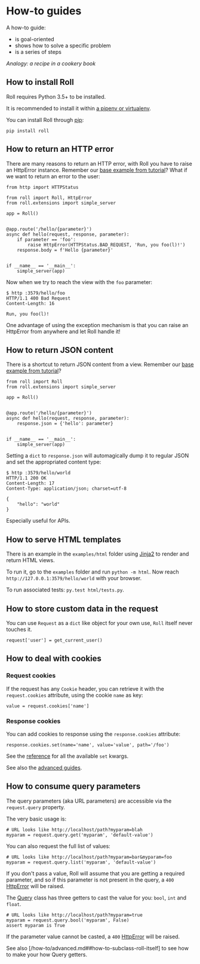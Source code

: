 # How-to guides

A how-to guide:

* is goal-oriented
* shows how to solve a specific problem
* is a series of steps

*Analogy: a recipe in a cookery book*


## How to install Roll

Roll requires Python 3.5+ to be installed.

It is recommended to install it within
[a pipenv or virtualenv](http://docs.python-guide.org/en/latest/dev/virtualenvs/).

You can install Roll through [pip](https://pip.pypa.io/en/stable/):

    pip install roll


## How to return an HTTP error

There are many reasons to return an HTTP error, with Roll you have to
raise an HttpError instance. Remember our
[base example from tutorial](/tutorials.md#your-first-roll-application)?
What if we want to return an error to the user:

```python3
from http import HTTPStatus

from roll import Roll, HttpError
from roll.extensions import simple_server

app = Roll()


@app.route('/hello/{parameter}')
async def hello(request, response, parameter):
    if parameter == 'foo':
        raise HttpError(HTTPStatus.BAD_REQUEST, 'Run, you foo(l)!')
    response.body = f'Hello {parameter}'


if __name__ == '__main__':
    simple_server(app)
```

Now when we try to reach the view with the `foo` parameter:

```
$ http :3579/hello/foo
HTTP/1.1 400 Bad Request
Content-Length: 16

Run, you foo(l)!
```

One advantage of using the exception mechanism is that you can raise an
HttpError from anywhere and let Roll handle it!


## How to return JSON content

There is a shortcut to return JSON content from a view. Remember our
[base example from tutorial](/tutorials.md#your-first-roll-application)?

```python3
from roll import Roll
from roll.extensions import simple_server

app = Roll()


@app.route('/hello/{parameter}')
async def hello(request, response, parameter):
    response.json = {'hello': parameter}


if __name__ == '__main__':
    simple_server(app)
```

Setting a `dict` to `response.json` will automagically dump it to
regular JSON and set the appropriated content type:

```
$ http :3579/hello/world
HTTP/1.1 200 OK
Content-Length: 17
Content-Type: application/json; charset=utf-8

{
    "hello": "world"
}
```

Especially useful for APIs.


## How to serve HTML templates

There is an example in the `examples/html` folder using
[Jinja2](http://jinja.pocoo.org/) to render and return HTML views.

To run it, go to the `examples` folder and run `python -m html`.
Now reach `http://127.0.0.1:3579/hello/world` with your browser.

To run associated tests: `py.test html/tests.py`.


## How to store custom data in the request

You can use `Request` as a `dict` like object for your own use, `Roll` itself
never touches it.

```python3
request['user'] = get_current_user()
```


## How to deal with cookies

### Request cookies

If the request has any `Cookie` header, you can retrieve it with the
`request.cookies` attribute, using the cookie `name` as key:

```python3
value = request.cookies['name']
```


### Response cookies

You can add cookies to response using the `response.cookies` attribute:

```python3
response.cookies.set(name='name', value='value', path='/foo')
```

See the [reference](/reference.md#cookies) for all the available `set` kwargs.


See also the [advanced guides](/how-to/advanced.md).


## How to consume query parameters

The query parameters (aka URL parameters) are accessible via the `request.query`
property.

The very basic usage is:

```python3
# URL looks like http://localhost/path?myparam=blah
myparam = request.query.get('myparam', 'default-value')
```

You can also request the full list of values:

```python3
# URL looks like http://localhost/path?myparam=bar&myparam=foo
myparam = request.query.list('myparam', 'default-value')
```

If you don't pass a value, Roll will assume that you are getting a required
parameter, and so if this parameter is not present in the query,
a `400` [HttpError](/reference.md#httperror) will be raised.

The [Query](/reference.md#query) class has three getters to cast the value for
you: `bool`, `int` and `float`.

```python3
# URL looks like http://localhost/path?myparam=true
myparam = request.query.bool('myparam', False)
assert myparam is True
```

If the parameter value cannot be casted, a `400` [HttpError](/reference.md#httperror)
will be raised.

See also [/how-to/advanced.md##how-to-subclass-roll-itself] to see how to make
your how Query getters.
